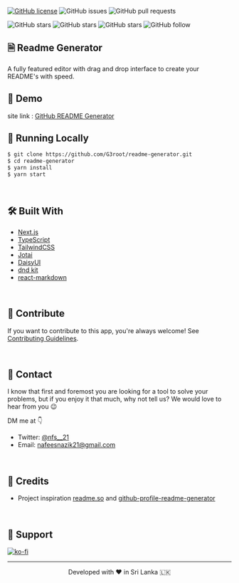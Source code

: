 [![GitHub license](https://img.shields.io/badge/license-MIT-green)](LICENSE)
![GitHub issues](https://img.shields.io/github/issues/G3root/readme-generator)
![GitHub pull requests](https://img.shields.io/github/issues-pr/G3root/readme-generator)

![GitHub stars](https://img.shields.io/github/stars/G3root/readme-generator?style=social)
![GitHub stars](https://img.shields.io/github/forks/G3root/readme-generator?style=social)
![GitHub stars](https://img.shields.io/github/watchers/G3root/readme-generator?style=social)
![GitHub follow](https://img.shields.io/github/followers/G3root?label=Follow&style=social)

## 🗎 Readme Generator

A fully featured editor with drag and drop interface to create your README's with speed.

## 🚀 Demo

site link : [GitHub README Generator](https://nxt-readme.vercel.app/)

## 🏃 Running Locally

```bash
$ git clone https://github.com/G3root/readme-generator.git
$ cd readme-generator
$ yarn install
$ yarn start
```

<br>



## 🛠 Built With

- [Next.js](https://nextjs.org/)
- [TypeScript](https://www.typescriptlang.org/)
- [TailwindCSS](https://tailwindcss.com/)
- [Jotai](https://jotai.org/)
- [DaisyUI](https://daisyui.com/)
- [dnd kit](https://dndkit.com/)
- [react-markdown](https://github.com/remarkjs/react-markdown)

<br>

## 🤝 Contribute

If you want to contribute to this app, you're always welcome!
See [Contributing Guidelines](https://github.com/G3root/readme-generator/blob/master/CONTRIBUTING.md).

<br>

## 📩 Contact

I know that first and foremost you are looking for a tool to solve your problems, but if you enjoy
it that much, why not tell us? We would love to hear from you 😉

DM me at 👇

* Twitter: <a href="https://twitter.com/nfs__21" target="_blank">@nfs__21</a>
* Email: nafeesnazik21@gmail.com

<br>

## 🤗 Credits

- Project inspiration [readme.so](https://readme.so/) and [github-profile-readme-generator](https://rahuldkjain.github.io/gh-profile-readme-generator/)

<br>


## 🙏 Support

[![ko-fi](https://ko-fi.com/img/githubbutton_sm.svg)](https://ko-fi.com/G2G473L1O)

<hr>
<p align="center">
Developed with ❤️ in Sri Lanka 🇱🇰 
</p>
